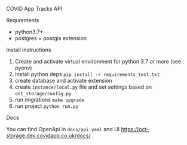 COVID App Tracks API

Requrements
- python3.7+
- postgres + postgis extension


Install instructions

1. Create and activate virtual environment for python 3.7 or more (see pyenv)
2. Install python deps `pip install -r requirements_test.txt`
3. create database and activate extension
4. create `instance/local.py` file and set settings based on `oct_storage/config.py`
5. run migrations `make upgrade`
6. run project `python run.py`


Docs

You can find OpenApi in `docs/api.yaml` and UI https://oct-storage.dev.covidapp.co.uk/docs/
